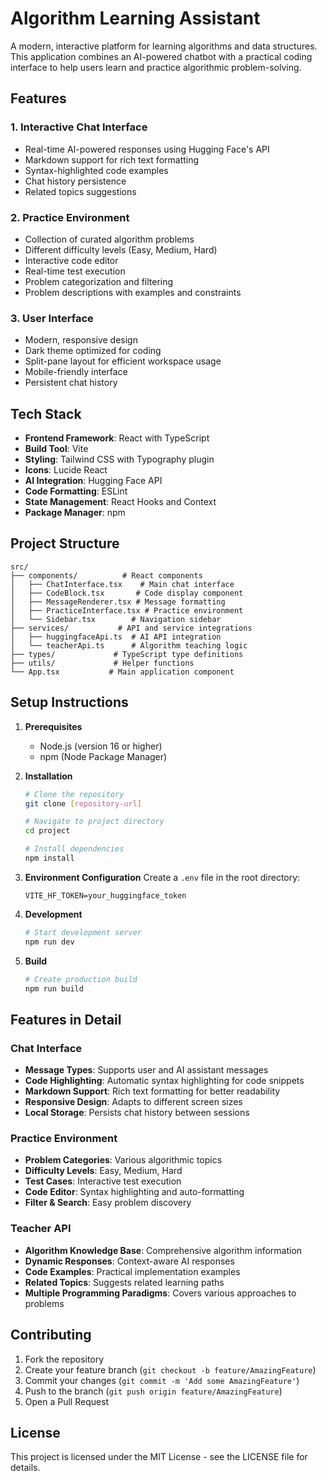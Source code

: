 # Algorithm Learning Assistant

A modern, interactive platform for learning algorithms and data structures. This application combines an AI-powered chatbot with a practical coding interface to help users learn and practice algorithmic problem-solving.

## Features

### 1. Interactive Chat Interface
- Real-time AI-powered responses using Hugging Face's API
- Markdown support for rich text formatting
- Syntax-highlighted code examples
- Chat history persistence
- Related topics suggestions

### 2. Practice Environment
- Collection of curated algorithm problems
- Different difficulty levels (Easy, Medium, Hard)
- Interactive code editor
- Real-time test execution
- Problem categorization and filtering
- Problem descriptions with examples and constraints

### 3. User Interface
- Modern, responsive design
- Dark theme optimized for coding
- Split-pane layout for efficient workspace usage
- Mobile-friendly interface
- Persistent chat history

## Tech Stack

- **Frontend Framework**: React with TypeScript
- **Build Tool**: Vite
- **Styling**: Tailwind CSS with Typography plugin
- **Icons**: Lucide React
- **AI Integration**: Hugging Face API
- **Code Formatting**: ESLint
- **State Management**: React Hooks and Context
- **Package Manager**: npm

## Project Structure

```
src/
├── components/          # React components
│   ├── ChatInterface.tsx    # Main chat interface
│   ├── CodeBlock.tsx       # Code display component
│   ├── MessageRenderer.tsx # Message formatting
│   ├── PracticeInterface.tsx # Practice environment
│   └── Sidebar.tsx        # Navigation sidebar
├── services/           # API and service integrations
│   ├── huggingfaceApi.ts  # AI API integration
│   └── teacherApi.ts      # Algorithm teaching logic
├── types/             # TypeScript type definitions
├── utils/             # Helper functions
└── App.tsx           # Main application component
```

## Setup Instructions

1. **Prerequisites**
   - Node.js (version 16 or higher)
   - npm (Node Package Manager)

2. **Installation**
   ```bash
   # Clone the repository
   git clone [repository-url]

   # Navigate to project directory
   cd project

   # Install dependencies
   npm install
   ```

3. **Environment Configuration**
   Create a `.env` file in the root directory:
   ```
   VITE_HF_TOKEN=your_huggingface_token
   ```

4. **Development**
   ```bash
   # Start development server
   npm run dev
   ```

5. **Build**
   ```bash
   # Create production build
   npm run build
   ```

## Features in Detail

### Chat Interface
- **Message Types**: Supports user and AI assistant messages
- **Code Highlighting**: Automatic syntax highlighting for code snippets
- **Markdown Support**: Rich text formatting for better readability
- **Responsive Design**: Adapts to different screen sizes
- **Local Storage**: Persists chat history between sessions

### Practice Environment
- **Problem Categories**: Various algorithmic topics
- **Difficulty Levels**: Easy, Medium, Hard
- **Test Cases**: Interactive test execution
- **Code Editor**: Syntax highlighting and auto-formatting
- **Filter & Search**: Easy problem discovery

### Teacher API
- **Algorithm Knowledge Base**: Comprehensive algorithm information
- **Dynamic Responses**: Context-aware AI responses
- **Code Examples**: Practical implementation examples
- **Related Topics**: Suggests related learning paths
- **Multiple Programming Paradigms**: Covers various approaches to problems

## Contributing

1. Fork the repository
2. Create your feature branch (`git checkout -b feature/AmazingFeature`)
3. Commit your changes (`git commit -m 'Add some AmazingFeature'`)
4. Push to the branch (`git push origin feature/AmazingFeature`)
5. Open a Pull Request

## License

This project is licensed under the MIT License - see the LICENSE file for details.